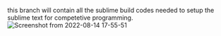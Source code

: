 this branch will contain all the sublime build codes needed to setup the sublime text for competetive programming.![Screenshot from 2022-08-14 17-55-51](https://user-images.githubusercontent.com/77972913/184535640-29b70582-6fe1-4fc7-9760-6d47542eeb6d.png)
